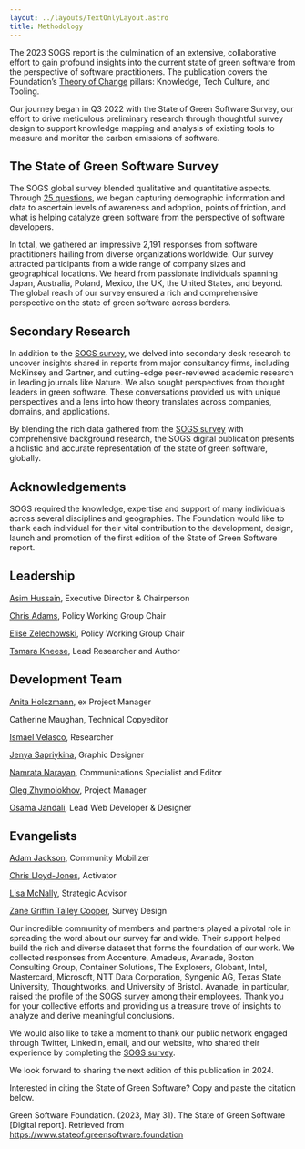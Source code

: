 ```yaml
---
layout: ../layouts/TextOnlyLayout.astro
title: Methodology
---
```



The 2023 SOGS report is the culmination of an extensive, collaborative effort to gain profound insights into the current state of green software from the perspective of software practitioners. The publication covers the Foundation’s [Theory of Change](https://greensoftware.foundation/articles/theory-of-change) pillars: Knowledge, Tech Culture, and Tooling.

  

Our journey began in Q3 2022 with the State of Green Software Survey, our effort to drive meticulous preliminary research through thoughtful survey design to support knowledge mapping and analysis of existing tools to measure and monitor the carbon emissions of software.

  

## The State of Green Software Survey

  

The SOGS global survey blended qualitative and quantitative aspects. Through [25 questions](/survey), we began capturing demographic information and data to ascertain levels of awareness and adoption, points of friction, and what is helping catalyze green software from the perspective of software developers.

  

In total, we gathered an impressive 2,191 responses from software practitioners hailing from diverse organizations worldwide. Our survey attracted participants from a wide range of company sizes and geographical locations. We heard from passionate individuals spanning Japan, Australia, Poland, Mexico, the UK, the United States, and beyond. The global reach of our survey ensured a rich and comprehensive perspective on the state of green software across borders.

  

## Secondary Research

In addition to the [SOGS survey](/survey), we delved into secondary desk research to uncover insights shared in reports from major consultancy firms, including McKinsey and Gartner, and cutting-edge peer-reviewed academic research in leading journals like Nature. We also sought perspectives from thought leaders in green software. These conversations provided us with unique perspectives and a lens into how theory translates across companies, domains, and applications.

  

By blending the rich data gathered from the [SOGS survey](/survey) with comprehensive background research, the SOGS digital publication presents a holistic and accurate representation of the state of green software, globally.

  

## Acknowledgements

  

SOGS required the knowledge, expertise and support of many individuals across several disciplines and geographies. The Foundation would like to thank each individual for their vital contribution to the development, design, launch and promotion of the first edition of the State of Green Software report.

  

## Leadership

  

[Asim Hussain](https://www.linkedin.com/in/jawache/), Executive Director & Chairperson

[Chris Adams](https://www.linkedin.com/in/mrchrisadams/), Policy Working Group Chair

[Elise Zelechowski](https://www.linkedin.com/in/elise-zelechowski/), Policy Working Group Chair

[Tamara Kneese](https://www.linkedin.com/in/tamara-kneese/), Lead Researcher and Author

  

## Development Team

  

[Anita Holczmann](https://www.linkedin.com/in/hanita), ex Project Manager

Catherine Maughan, Technical Copyeditor

[Ismael Velasco](https://www.linkedin.com/in/ismaelvelasco/), Researcher

[Jenya Sapriykina](https://www.linkedin.com/in/jenya-saprykina-a9781851/), Graphic Designer

[Namrata Narayan](https://www.linkedin.com/in/namratanarayan/), Communications Specialist and Editor

[Oleg Zhymolokhov](https://www.linkedin.com/in/oleg-zhymolokhov-2b742677), Project Manager

[Osama Jandali](https://www.linkedin.com/in/osamajandali/), Lead Web Developer & Designer

  

## Evangelists

  

[Adam Jackson](https://www.linkedin.com/in/adampjackson/), Community Mobilizer

[Chris Lloyd-Jones](https://sealjay.com/), Activator

[Lisa McNally](https://www.linkedin.com/in/lisamcnally/), Strategic Advisor

[Zane Griffin Talley Cooper](https://www.linkedin.com/in/zanegriffintalleycooper/), Survey Design

  

Our incredible community of members and partners played a pivotal role in spreading the word about our survey far and wide. Their support helped build the rich and diverse dataset that forms the foundation of our work. We collected responses from Accenture, Amadeus, Avanade, Boston Consulting Group, Container Solutions, The Explorers, Globant, Intel, Mastercard, Microsoft, NTT Data Corporation, Syngenio AG, Texas State University, Thoughtworks, and University of Bristol. Avanade, in particular, raised the profile of the [SOGS survey](/survey) among their employees. Thank you for your collective efforts and providing us a treasure trove of insights to analyze and derive meaningful conclusions.

  

We would also like to take a moment to thank our public network engaged through Twitter, LinkedIn, email, and our website, who shared their experience by completing the [SOGS survey](/survey).

  

We look forward to sharing the next edition of this publication in 2024.

  
  

Interested in citing the State of Green Software? Copy and paste the citation below.

  

Green Software Foundation. (2023, May 31). The State of Green Software [Digital report]. Retrieved from https://www.stateof.greensoftware.foundation